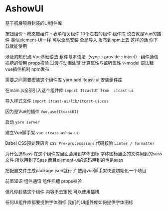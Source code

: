 # AshowUI
基于航展项目封装的UI组件库








按钮组价丶模态框组件丶表单相关组件  10个左右的组件 组件库 说白就是Vue的插件 类似element-UI一样 可以全局安装 全局导入 发布到npm上去 这样的话 你下载就能使用


涉及的知识点
Vue基础语法
组件基本语法（sync丶provide丶inject）
组件通信
插槽的使用
props校验
过渡与动画处理
计算属性与监听属性
v-model 语法糖
vue插件机制
npm发布




需要之间需要安装这个组件库
yarn add itcast-ui 安装组件库

在main.js全部引入这个组件库 
`import ItcastUI from  itcast-ui`  

导入样式文件
`import itcast-ui/lib/itcast-ui.css`

因为是Vue的插件
`Vue.use(ItcastUI)` 

启动
`yarn server`





建立Vue脚手架
`vue create ashow-ui`

Babel
CSS预处理语言
`CSS Pre-processssors`
代码校验
`Linter / formatter`

为什么选Sass
在这个组件库里面会用到字体图标 字体图标里面的文件用到的sass文件 所以用到了Sass 而且element-ui的源码用到的也是sass

把配置文件生成package.json就行了
使用vue脚手架快速初始化一个项目




前置知识
组件通讯
组件插槽
props校验


但凡你封装这个组件 内容不去定死 可以使用插槽

任何UI组件库都要提供字体图标
我们的UI组件库如何提供字体图标







